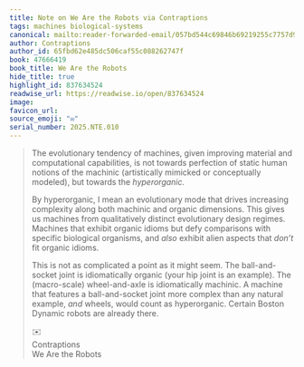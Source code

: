 ```yaml
---
title: Note on We Are the Robots via Contraptions
tags: machines biological-systems
canonical: mailto:reader-forwarded-email/057bd544c69846b69219255c7757d9fc
author: Contraptions
author_id: 65fbd62e485dc506caf55c088262747f
book: 47666419
book_title: We Are the Robots
hide_title: true
highlight_id: 837634524
readwise_url: https://readwise.io/open/837634524
image:
favicon_url:
source_emoji: "✉️"
serial_number: 2025.NTE.010
---
```

> The evolutionary tendency of machines, given improving material and computational capabilities, is not towards perfection of static human notions of the machinic (artistically mimicked or conceptually modeled), but towards the *hyperorganic.*
> 
> By hyperorganic, I mean an evolutionary mode that drives increasing complexity along both machinic and organic dimensions. This gives us machines from qualitatively distinct evolutionary design regimes. Machines that exhibit organic idioms but defy comparisons with specific biological organisms, and *also* exhibit alien aspects that *don’t* fit organic idioms.
> 
> This is not as complicated a point as it might seem. The ball-and-socket joint is idiomatically organic (your hip joint is an example). The (macro-scale) wheel-and-axle is idiomatically machinic. A machine that features a ball-and-socket joint more complex than any natural example, *and* wheels, would count as hyperorganic. Certain Boston Dynamic robots are already there.
> <div class="quoteback-footer"><div class="quoteback-avatar"><span class="mini-emoji"> ✉️</span></div><div class="quoteback-metadata"><div class="metadata-inner"><span style="display:none">FROM:</span><div aria-label="Contraptions" class="quoteback-author"> Contraptions</div><div aria-label="We Are the Robots" class="quoteback-title"> We Are the Robots</div></div></div></div>